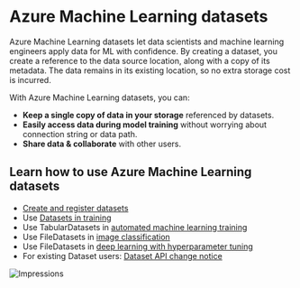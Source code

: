 # Azure Machine Learning datasets

Azure Machine Learning datasets let data scientists and machine learning engineers apply data for ML with confidence. By creating a dataset, you create a reference to the data source location, along with a copy of its metadata. The data remains in its existing location, so no extra storage cost is incurred.

With Azure Machine Learning datasets, you can: 

* **Keep a single copy of data in your storage** referenced by datasets. 
* **Easily access data during model training** without worrying about connection string or data path.
* **Share data & collaborate** with other users.

## Learn how to use Azure Machine Learning datasets
* [Create and register datasets](https://aka.ms/azureml/howto/createdatasets)
* Use [Datasets in training](datasets-tutorial/train-with-datasets/train-with-datasets.ipynb)
* Use TabularDatasets in [automated machine learning training](https://aka.ms/automl-dataset)
* Use FileDatasets in [image classification](https://aka.ms/filedataset-samplenotebook)
* Use FileDatasets in [deep learning with hyperparameter tuning](https://aka.ms/filedataset-hyperdrive)
* For existing Dataset users: [Dataset API change notice](dataset-api-change-notice.md)
 

![Impressions](https://PixelServer20190423114238.azurewebsites.net/api/impressions/MachineLearningNotebooks/work-with-data/README.png) 
